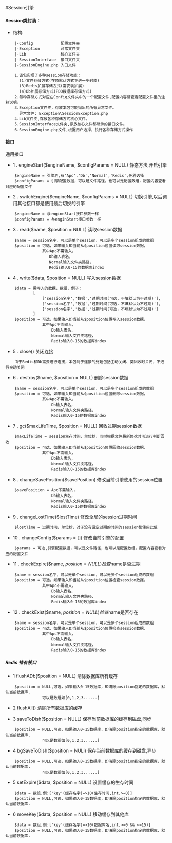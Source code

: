 #Session引擎

#### Session类封装：
* 结构:
```
    |-Config            配置文件夹
    |-Exception         异常文件夹
    |-Lib               核心文件夹
    |-SessionInterface  接口文件夹
    |-SessionEngine.php 入口文件
    
    1.该包实现了多种session存储功能：
      (1)文件存储方式(在原默认方式下进一步封装)
      (3)Redis扩展存储方式(需安装扩展)
      (4)Db扩展存储方式(PDO数据库存储方式)
    2.每种存储方式对应在Config文件夹中的一个配置文件,配置内容请查看配置文件里的注释说明。
    3.Exception文件夹，存放本包可能抛出的所有异常文件。
      异常文件: Exception\SessionException.php
    4.Lib文件夹,存放各种存储方式核心文件。
    5.SessionInterface文件夹,存放核心文件都继承的接口文件。
    6.SessionEngine.php文件,根据用户选择，执行各种存储方式操作
```
#### 接口
通用接口
* 1 . engineStart($engineName, $configParams = NULL)  静态方法,开启引擎
```
    $engineName = 引擎名,有'Apc','Db','Normal','Redis',任君选择
    $configParams = 引擎配置数据，可以是文件路径，也可以是配置数组，配置内容查看对应的配置文件
```
* 2 . switchEngine($engineName, $configParams = NULL) 切换引擎,以后调用其他接口都是使用最后切换的引擎
```
    $engineName = 与engineStart接口参数一样
    $configParams = 与enginStart接口参数一样

```
* 3 . read($name, $position = NULL)  读取session数据
```
    $name = session名字，可以是单个session，可以是多个session组成的数组
    $position = 可选，如果输入即当前从$position位置读取session数据，
                其中Apc不需输入，
                   Db输入表名，
                   Normal输入文件夹路径，
                   Redis输入0-15的数据库index
```
* 4 . write($data, $position = NULL)  写入session数据
```
    $data = 需写入的数据，数组，例子：
            [
                ['session名字','数据','过期时间(可选，不填默认为不过期)'],
                ['session名字','数据','过期时间(可选，不填默认为不过期)'],
                ['session名字','数据','过期时间(可选，不填默认为不过期)']
            ]
    $position = 可选，如果输入即当前从$position位置写入session数据，
                其中Apc不需输入，
                    Db输入表名，
                    Normal输入文件夹路径，
                    Redis输入0-15的数据库index
```
* 5 . close()  关闭连接
```
    由于Redis和Db需要进行连接，本包对于连接的处理包括主动关闭、类回收时关闭，不进行被动关闭
```
* 6 . destroy($name, $position = NULL)  删除session数据
```
    $name = session名字，可以是单个session，可以是多个session组成的数组
    $position = 可选，如果输入即当前从$position位置删除session数据，
                其中Apc不需输入，
                    Db输入表名，
                    Normal输入文件夹路径，
                    Redis输入0-15的数据库index
```
* 7 . gc($maxLifeTime, $position = NULL)  回收过期session数据
```
    $maxLifeTime = session生存时间，单位秒，同时根据文件最新修改时间进行判断回收
    $position = 可选，如果输入即当前从$position位置回收session数据，
                其中Apc不需输入，
                    Db输入表名，
                    Normal输入文件夹路径，
                    Redis输入0-15的数据库index
```
* 8 . changeSavePosition($savePosition)  修改当前引擎使用的session位置
```
    $savePosition = Apc不需输入，
                    Db输入表名，
                    Normal输入文件夹路径，
                    Redis输入0-15的数据库index
```
* 9 . changeLostTime($lostTime)  修改全局的session过期时间
```
    $lostTime = 过期时间，单位秒，对于没有设定过期的时间的session都使用此值
```
* 10 . changeConfig($params = [])  修改当前引擎的配置
```
    $params = 可选,引擎配置数据，可以是文件路径，也可以是配置数组，配置内容查看对应的配置文件
```
* 11 . checkExpire($name, $position = NULL) 检查$name是否过期
```
    $name = session名字，可以是单个session，可以是多个session组成的数组
    $position = 可选，如果输入即当前从$position位置检查session数据，
                其中Apc不需输入，
                    Db输入表名，
                    Normal输入文件夹路径，
                    Redis输入0-15的数据库index
```
* 12 . checkExist($name, $position = NULL) 检查$name是否存在
```
    $name = session名字，可以是单个session，可以是多个session组成的数组
    $position = 可选，如果输入即当前从$position位置检查session数据，
                其中Apc不需输入，
                    Db输入表名，
                    Normal输入文件夹路径，
                    Redis输入0-15的数据库index
```
##### Redis 特有接口
* 1 flushADb($position = NULL) 清除数据库所有缓存
```
    $position = NULL,可选，如果输入0-15数据库，即清除position指定的数据库，默认当前数据库.
                可以是数组如[0,1,2,3......]
```
* 2 flushAll() 清除所有数据库的缓存

* 3 saveToDish($position = NULL) 保存当前数据库的缓存到磁盘,同步
```
    $position = NULL,可选，如果输入0-15数据库，即清除position指定的数据库，默认当前数据库.
                可以是数组如[0,1,2,3......]
```
* 4 bgSaveToDish($position = NULl)  保存当前数据库的缓存到磁盘,异步
```
    $position = NULL,可选，如果输入0-15数据库，即清除position指定的数据库，默认当前数据库.
                可以是数组如[0,1,2,3......]
```
* 5 setExpire($data, $position = NULL) 设置缓存的生存时间
```
    $data = 数组,例:['key'(缓存名字)=>10(生存时间,int,>=0)]
    $position = NULL,可选，如果输入0-15数据库，即清除position指定的数据库，默认当前数据库.

```
* 6 moveKey($data, $position = NULL) 移动缓存到其他库
```
    $data = 数组,例:['key'(缓存名字)=>10(数据库名,int,>=0 && <=15)]
    $position = NULL,可选，如果输入0-15数据库，即清除position指定的数据库，默认当前数据库.
```

     